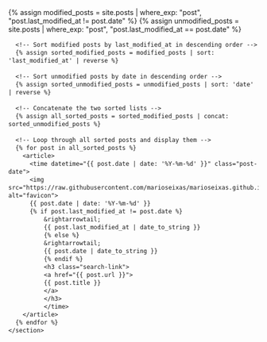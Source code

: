 <body>
  <main class="tags-page">
    <section>
      <!-- Separate posts where last_modified_at is different from date -->
      {% assign modified_posts = site.posts | where_exp: "post", "post.last_modified_at != post.date" %}
      {% assign unmodified_posts = site.posts | where_exp: "post", "post.last_modified_at == post.date" %}
      
      <!-- Sort modified posts by last_modified_at in descending order -->
      {% assign sorted_modified_posts = modified_posts | sort: 'last_modified_at' | reverse %}
      
      <!-- Sort unmodified posts by date in descending order -->
      {% assign sorted_unmodified_posts = unmodified_posts | sort: 'date' | reverse %}
      
      <!-- Concatenate the two sorted lists -->
      {% assign all_sorted_posts = sorted_modified_posts | concat: sorted_unmodified_posts %}
      
      <!-- Loop through all sorted posts and display them -->
      {% for post in all_sorted_posts %}
        <article>
          <time datetime="{{ post.date | date: '%Y-%m-%d' }}" class="post-date">
          <img src="https://raw.githubusercontent.com/marioseixas/marioseixas.github.io/main/assets/gold.ico" alt="favicon">
          {{ post.date | date: '%Y-%m-%d' }}
          {% if post.last_modified_at != post.date %}
              &rightarrowtail;
              {{ post.last_modified_at | date_to_string }}
              {% else %}
              &rightarrowtail;
              {{ post.date | date_to_string }}
              {% endif %}
              <h3 class="search-link">
              <a href="{{ post.url }}">
              {{ post.title }}
              </a>
              </h3>
              </time>
        </article>
      {% endfor %}
    </section>
  </main>
</body>
